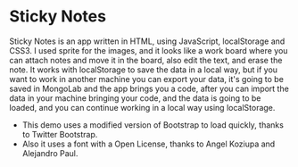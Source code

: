 Sticky Notes
============

Sticky Notes is an app written in HTML, using JavaScript, localStorage and CSS3. I used sprite for the images, and it looks like a work board where you can attach notes and move it in the board, also edit the text, and erase the note. It works with localStorage to save the data in a local way, but if you want to work in another machine you can export your data, it's going to be saved in MongoLab and the app brings you a code, after you can import the data in your machine bringing your code, and the data is going to be loaded, and you can continue working in a local way using localStorage.

* This demo uses a modified version of Bootstrap to load quickly, thanks to Twitter Bootstrap.
* Also it uses a font with a Open License, thanks to Angel Koziupa and Alejandro Paul.
